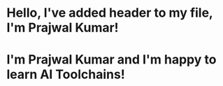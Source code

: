 # Hello, I've added header to my file, I'm Prajwal Kumar!
# I'm Prajwal Kumar and I'm happy to learn AI Toolchains!
